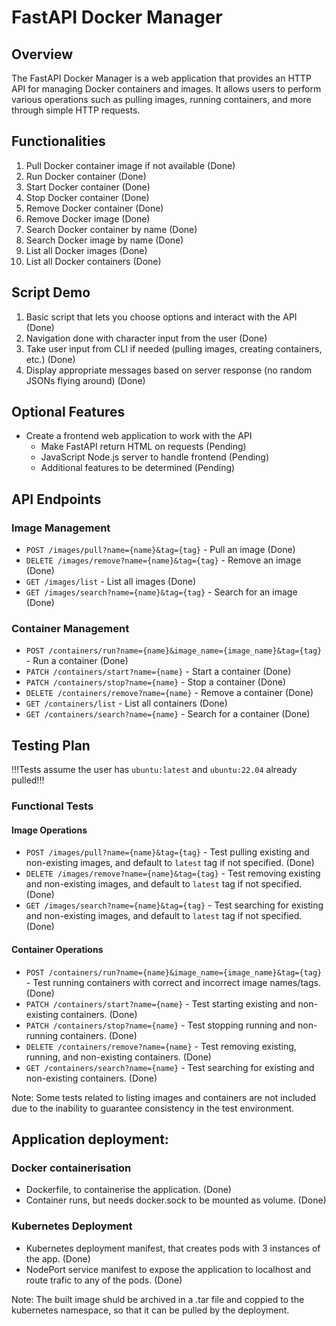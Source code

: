 # FastAPI Docker Manager

## Overview

The FastAPI Docker Manager is a web application that provides an HTTP API for managing Docker containers and images. It allows users to perform various operations such as pulling images, running containers, and more through simple HTTP requests.

## Functionalities

1. Pull Docker container image if not available (Done)
2. Run Docker container (Done)
3. Start Docker container (Done)
4. Stop Docker container (Done)
5. Remove Docker container (Done)
6. Remove Docker image (Done)
7. Search Docker container by name (Done)
8. Search Docker image by name (Done)
9. List all Docker images (Done)
10. List all Docker containers (Done)

## Script Demo

1. Basic script that lets you choose options and interact with the API (Done)
2. Navigation done with character input from the user (Done)
3. Take user input from CLI if needed (pulling images, creating containers, etc.) (Done)
4. Display appropriate messages based on server response (no random JSONs flying around) (Done)

## Optional Features

- Create a frontend web application to work with the API
  - Make FastAPI return HTML on requests (Pending)
  - JavaScript Node.js server to handle frontend (Pending)
  - Additional features to be determined (Pending)

## API Endpoints

### Image Management

- `POST /images/pull?name={name}&tag={tag}` - Pull an image (Done)
- `DELETE /images/remove?name={name}&tag={tag}` - Remove an image (Done)
- `GET /images/list` - List all images (Done)
- `GET /images/search?name={name}&tag={tag}` - Search for an image (Done)

### Container Management

- `POST /containers/run?name={name}&image_name={image_name}&tag={tag}` - Run a container (Done)
- `PATCH /containers/start?name={name}` - Start a container (Done)
- `PATCH /containers/stop?name={name}` - Stop a container (Done)
- `DELETE /containers/remove?name={name}` - Remove a container (Done)
- `GET /containers/list` - List all containers (Done)
- `GET /containers/search?name={name}` - Search for a container (Done)

## Testing Plan

!!!Tests assume the user has `ubuntu:latest` and `ubuntu:22.04` already pulled!!!

### Functional Tests

#### Image Operations

- `POST /images/pull?name={name}&tag={tag}` - Test pulling existing and non-existing images, and default to `latest` tag if not specified. (Done)
- `DELETE /images/remove?name={name}&tag={tag}` - Test removing existing and non-existing images, and default to `latest` tag if not specified. (Done)
- `GET /images/search?name={name}&tag={tag}` - Test searching for existing and non-existing images, and default to `latest` tag if not specified. (Done)

#### Container Operations

- `POST /containers/run?name={name}&image_name={image_name}&tag={tag}` - Test running containers with correct and incorrect image names/tags. (Done)
- `PATCH /containers/start?name={name}` - Test starting existing and non-existing containers. (Done)
- `PATCH /containers/stop?name={name}` - Test stopping running and non-running containers. (Done)
- `DELETE /containers/remove?name={name}` - Test removing existing, running, and non-existing containers. (Done)
- `GET /containers/search?name={name}` - Test searching for existing and non-existing containers. (Done)

Note: Some tests related to listing images and containers are not included due to the inability to guarantee consistency in the test environment.

## Application deployment:

### Docker containerisation

- Dockerfile, to containerise the application. (Done)
- Container runs, but needs docker.sock to be mounted as volume. (Done)

### Kubernetes Deployment

- Kubernetes deployment manifest, that creates pods with 3 instances of the app. (Done)
- NodePort service manifest to expose the application to localhost and route trafic to any of the pods. (Done)

Note: The built image shuld be archived in a .tar file and coppied to the kubernetes namespace, so that it can be pulled by the deployment.

